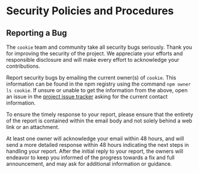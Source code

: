 # Security Policies and Procedures

## Reporting a Bug

The `cookie` team and community take all security bugs seriously. Thank
you for improving the security of the project. We appreciate your efforts and
responsible disclosure and will make every effort to acknowledge your
contributions.

Report security bugs by emailing the current owner(s) of `cookie`. This
information can be found in the npm registry using the command
`npm owner ls cookie`.
If unsure or unable to get the information from the above, open an issue
in the [project issue tracker](https://github.com/jshttp/cookie/issues)
asking for the current contact information.

To ensure the timely response to your report, please ensure that the entirety
of the report is contained within the email body and not solely behind a web
link or an attachment.

At least one owner will acknowledge your email within 48 hours, and will send a
more detailed response within 48 hours indicating the next steps in handling
your report. After the initial reply to your report, the owners will
endeavor to keep you informed of the progress towards a fix and full
announcement, and may ask for additional information or guidance.
